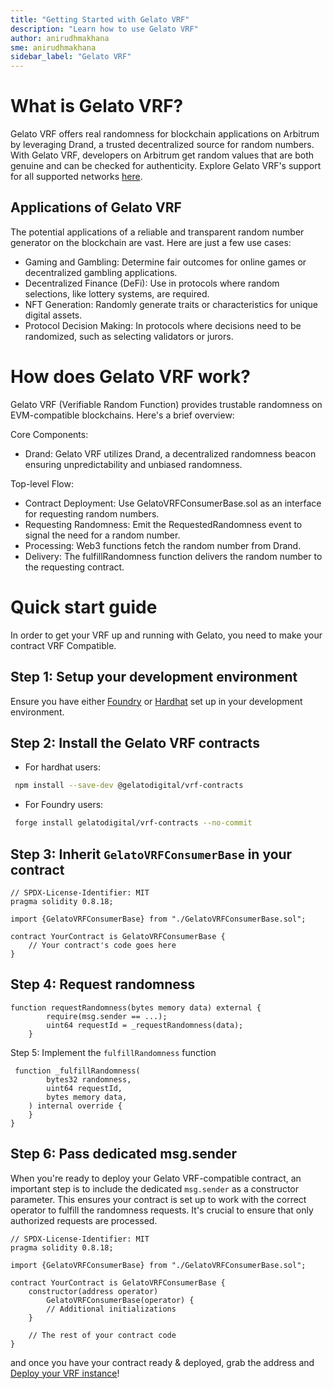 ```yaml
---
title: "Getting Started with Gelato VRF"
description: "Learn how to use Gelato VRF"
author: anirudhmakhana
sme: anirudhmakhana
sidebar_label: "Gelato VRF"
---
```


# What is Gelato VRF?

Gelato VRF offers real randomness for blockchain applications on Arbitrum by leveraging Drand, a trusted decentralized source for random numbers. With Gelato VRF, developers on Arbitrum get random values that are both genuine and can be checked for authenticity. Explore Gelato VRF's support for all supported networks [here](https://docs.gelato.network/web3-services/vrf/supported-networks).

## Applications of Gelato VRF

The potential applications of a reliable and transparent random number generator on the blockchain are vast. Here are just a few use cases:

- Gaming and Gambling: Determine fair outcomes for online games or decentralized gambling applications.
- Decentralized Finance (DeFi): Use in protocols where random selections, like lottery systems, are required.
- NFT Generation: Randomly generate traits or characteristics for unique digital assets.
- Protocol Decision Making: In protocols where decisions need to be randomized, such as selecting validators or jurors.

# How does Gelato VRF work?

Gelato VRF (Verifiable Random Function) provides trustable randomness on EVM-compatible blockchains. Here's a brief overview:

Core Components:

- Drand: Gelato VRF utilizes Drand, a decentralized randomness beacon ensuring unpredictability and unbiased randomness.

Top-level Flow:

- Contract Deployment: Use GelatoVRFConsumerBase.sol as an interface for requesting random numbers.
- Requesting Randomness: Emit the RequestedRandomness event to signal the need for a random number.
- Processing: Web3 functions fetch the random number from Drand.
- Delivery: The fulfillRandomness function delivers the random number to the requesting contract.

# Quick start guide

In order to get your VRF up and running with Gelato, you need to make your contract VRF Compatible.

## Step 1: Setup your development environment

Ensure you have either [Foundry](https://book.getfoundry.sh/getting-started/installation) or [Hardhat](https://hardhat.org/) set up in your development environment.

## Step 2: Install the Gelato VRF contracts

- For hardhat users:

```bash
 npm install --save-dev @gelatodigital/vrf-contracts
```

- For Foundry users:

```bash
 forge install gelatodigital/vrf-contracts --no-commit
```

## Step 3: Inherit `GelatoVRFConsumerBase` in your contract

```solidity
// SPDX-License-Identifier: MIT
pragma solidity 0.8.18;

import {GelatoVRFConsumerBase} from "./GelatoVRFConsumerBase.sol";

contract YourContract is GelatoVRFConsumerBase {
    // Your contract's code goes here
}
```

## Step 4: Request randomness

```solidity
function requestRandomness(bytes memory data) external {
        require(msg.sender == ...);
        uint64 requestId = _requestRandomness(data);
    }
```

Step 5: Implement the `fulfillRandomness` function

```solidity
 function _fulfillRandomness(
        bytes32 randomness,
        uint64 requestId,
        bytes memory data,
    ) internal override {
    }
}
```

## Step 6: Pass dedicated msg.sender

When you're ready to deploy your Gelato VRF-compatible contract, an important step is to include the dedicated `msg.sender` as a constructor parameter. This ensures your contract is set up to work with the correct operator to fulfill the randomness requests. It's crucial to ensure that only authorized requests are processed.

```solidity
// SPDX-License-Identifier: MIT
pragma solidity 0.8.18;

import {GelatoVRFConsumerBase} from "./GelatoVRFConsumerBase.sol";

contract YourContract is GelatoVRFConsumerBase {
    constructor(address operator)
        GelatoVRFConsumerBase(operator) {
        // Additional initializations
    }

    // The rest of your contract code
}
```

and once you have your contract ready & deployed, grab the address and [Deploy your VRF instance](https://docs.gelato.network/web3-services/vrf/quick-start/deploying-your-vrf-instance)!
